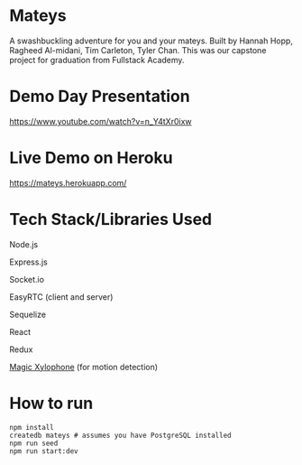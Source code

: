 # Mateys
A swashbuckling adventure for you and your mateys. Built by Hannah Hopp, Ragheed Al-midani, Tim Carleton, Tyler Chan. This was our capstone project for graduation from Fullstack Academy.

# Demo Day Presentation
https://www.youtube.com/watch?v=n_Y4tXr0ixw

# Live Demo on Heroku
https://mateys.herokuapp.com/

# Tech Stack/Libraries Used
Node.js

Express.js

Socket.io

EasyRTC (client and server)

Sequelize

React

Redux

[Magic Xylophone](https://github.com/soundstep/magic-xylophone/blob/master/app/js/app.js) (for motion detection)

# How to run
```
npm install
createdb mateys # assumes you have PostgreSQL installed
npm run seed
npm run start:dev
```
